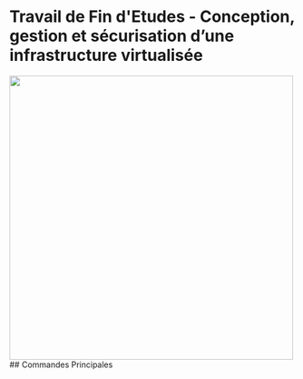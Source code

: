 # Travail de Fin d'Etudes - Conception, gestion et sécurisation d’une infrastructure virtualisée
<img src="https://upload.wikimedia.org/wikipedia/commons/thumb/2/24/Ansible_logo.svg/1200px-Ansible_logo.svg.png" width="500" height="500">
## Commandes Principales
